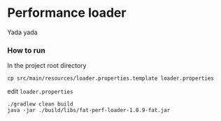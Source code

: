 ﻿Performance loader
=========

Yada yada

### How to run

In the project root directory

```
cp src/main/resources/loader.properties.template loader.properties
```

edit `loader.properties`

```
./gradlew clean build
java -jar ./build/libs/fat-perf-loader-1.0.9-fat.jar
```
